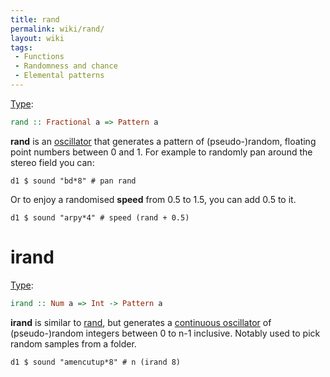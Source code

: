 ```yaml
---
title: rand
permalink: wiki/rand/
layout: wiki
tags:
 - Functions
 - Randomness and chance
 - Elemental patterns
---
```


[Type](/wiki/Type_signature "wikilink"):

``` haskell
rand :: Fractional a => Pattern a 
```

**rand** is an [oscillator](/wiki/Oscillators "wikilink") that generates a
pattern of (pseudo-)random, floating point numbers between 0 and 1. For
example to randomly pan around the stereo field you can:

    d1 $ sound "bd*8" # pan rand

Or to enjoy a randomised **speed** from 0.5 to 1.5, you can add 0.5 to
it.

    d1 $ sound "arpy*4" # speed (rand + 0.5)

# irand

[Type](/wiki/Type_signature "wikilink"):

``` haskell
irand :: Num a => Int -> Pattern a
```

**irand** is similar to [rand](rand "wikilink"), but generates a
[continuous oscillator](/wiki/Oscillators "wikilink") of (pseudo-)random
integers between 0 to n-1 inclusive. Notably used to pick random samples
from a folder.

    d1 $ sound "amencutup*8" # n (irand 8)
